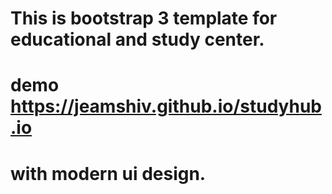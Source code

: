 # This is bootstrap 3 template for educational and study center.

# demo https://jeamshiv.github.io/studyhub.io

# with modern ui design.
 
